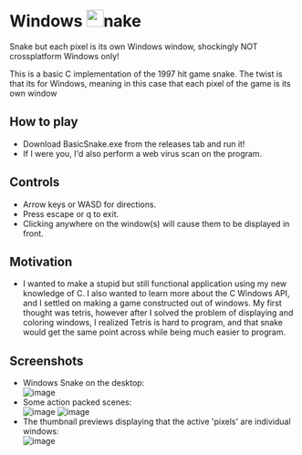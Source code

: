 # Windows <img src="https://github.com/TobinCavanaugh/WindowsSnake/assets/71297845/35cf4b2a-8913-4c85-8df8-59b42c4733ea" width="30" />nake



Snake but each pixel is its own Windows window, shockingly NOT crossplatform
Windows only!

This is a basic C implementation of the 1997 hit game snake. The twist is that its for Windows, meaning in this case that each pixel of the game is its own window

## How to play
- Download BasicSnake.exe from the releases tab and run it!
- If I were you, I'd also perform a web virus scan on the program.

## Controls
- Arrow keys or WASD for directions.
- Press escape or q to exit.
- Clicking anywhere on the window(s) will cause them to be displayed in front.

## Motivation
- I wanted to make a stupid but still functional application using my new knowledge of C. I also wanted to learn more about the C Windows API, and I settled on making a game constructed out of windows. My first thought was tetris, however after I solved the problem of displaying and coloring windows, I realized Tetris is hard to program, and that snake would get the same point across while being much easier to program.

## Screenshots
- Windows Snake on the desktop:  
![image](https://github.com/TobinCavanaugh/WindowsSnake/assets/71297845/603016f6-852f-42a2-a8c3-f49739a5a560)  
- Some action packed scenes:  
![image](https://github.com/TobinCavanaugh/WindowsSnake/assets/71297845/217d3217-5f75-4ab7-9090-fd8e9d440bec)
![image](https://github.com/TobinCavanaugh/WindowsSnake/assets/71297845/d54950b7-2029-4353-9ac4-ea87454d3974)  
- The thumbnail previews displaying that the active 'pixels' are individual windows:  
![image](https://github.com/TobinCavanaugh/WindowsSnake/assets/71297845/d4e71607-3659-43bf-84c3-96dc23cdc331)
